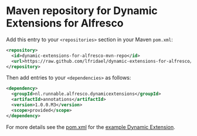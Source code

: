 Maven repository for Dynamic Extensions for Alfresco
===================================================

Add this entry to your `<repositories>` section in your Maven `pom.xml`: 

```xml
<repository>
  <id>dynamic-extensions-for-alfresco-mvn-repo</id>
  <url>https://raw.github.com/lfridael/dynamic-extensions-for-alfresco/mvn-repo/</url>
</repository>
```

Then add entries to your `<dependencies>` as follows:

```xml
<dependency>
  <groupId>nl.runnable.alfresco.dynamicextensions</groupId>
  <artifactId>annotations</artifactId>
  <version>1.0.0.M3</version>
  <scope>provided</scope>
</dependency>
```

For more details see the <a href="https://github.com/lfridael/example-dynamic-extension/blob/master/pom.xml">pom.xml</a> for the <a href="https://github.com/lfridael/dynamic-extensions-for-alfresco">example Dynamic Extension</a>.
